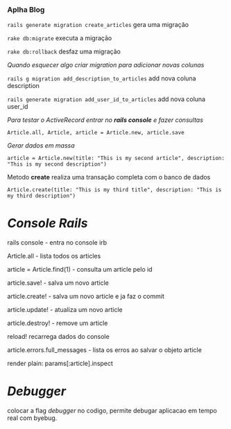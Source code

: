 ### Aplha Blog

`rails generate migration create_articles` gera uma migração

`rake db:migrate` executa a migração

`rake db:rollback` desfaz uma migração

_Quando esquecer algo criar migration para adicionar novas colunas_

`rails g migration add_description_to_articles` add nova coluna description

`rails generate migration add_user_id_to_articles` add nova coluna user_id

_Para testar o ActiveRecord entrar no **rails console** e fazer consultas_

`Article.all, Article, article = Article.new, article.save`

_Gerar dados em massa_

`article = Article.new(title: "This is my second article", description: "This is my second description")`

Metodo **create** realiza uma transação completa  com o banco de dados

`Article.create(title: "This is my third title", description: "This is my third description")`

# _Console Rails_

rails console - entra no console irb

Article.all - lista todos os articles

article = Article.find(1) - consulta um article pelo id

article.save! - salva um novo article

article.create! - salva um novo article e ja faz o commit

article.update! - atualiza um novo article

article.destroy! - remove um article

reload! recarrega dados do console

article.errors.full_messages - lista os erros ao salvar o objeto article

render plain: params[:article].inspect

# _Debugger_

colocar a flag *debugger* no codigo, permite debugar aplicacao em
tempo real com byebug.
